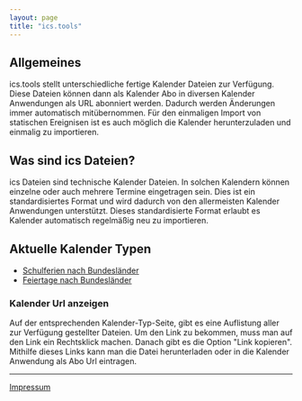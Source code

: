 ```yaml
---
layout: page
title: "ics.tools"
---
```

## Allgemeines
ics.tools stellt unterschiedliche fertige Kalender Dateien zur Verfügung. Diese Dateien können dann als Kalender Abo in diversen Kalender Anwendungen als URL abonniert werden. Dadurch werden Änderungen immer automatisch mitübernommen. Für den einmaligen Import von statischen Ereignisen ist es auch möglich die Kalender herunterzuladen und einmalig zu importieren.

## Was sind ics Dateien?
ics Dateien sind technische Kalender Dateien. In solchen Kalendern können einzelne oder auch mehrere Termine eingetragen sein. Dies ist ein standardisiertes Format und wird dadurch von den allermeisten Kalender Anwendungen unterstützt. Dieses standardisierte Format erlaubt es Kalender automatisch regelmäßig neu zu importieren.

## Aktuelle Kalender Typen
- [Schulferien nach Bundesländer](https://ferien.ics.tools/)
- [Feiertage nach Bundesländer](https://feiertage.ics.tools/)

### Kalender Url anzeigen
Auf der entsprechenden Kalender-Typ-Seite, gibt es eine Auflistung aller zur Verfügung gestellter Dateien. Um den Link zu bekommen, muss man auf den Link ein Rechtsklick machen. Danach gibt es die Option "Link kopieren". Mithilfe dieses Links kann man die Datei herunterladen oder in die Kalender Anwendung als Abo Url eintragen.

---
[Impressum](https://skillkiller.de/#impressum)
